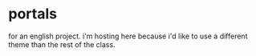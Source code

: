 # portals

for an english project. i'm hosting here because i'd like to use a different theme than the rest of the class.
